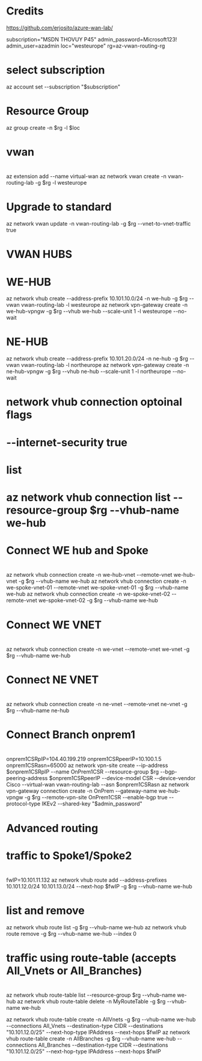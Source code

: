 # Credits
https://github.com/erjosito/azure-wan-lab/

subscription="MSDN THOVUY P45"
admin_password=Microsoft123!
admin_user=azadmin
loc="westeurope"
rg=az-vwan-routing-rg

# select subscription
az account set --subscription "$subscription"

# Resource Group
az group create -n $rg -l $loc

#           
#   vwan    
#           
az extension add --name virtual-wan
az network vwan create -n vwan-routing-lab -g $rg -l westeurope

# Upgrade to standard
az network vwan update -n vwan-routing-lab -g $rg --vnet-to-vnet-traffic true

#               
#   VWAN HUBS   
#               
# WE-HUB
az network vhub create --address-prefix 10.101.10.0/24 -n we-hub -g $rg --vwan vwan-routing-lab -l westeurope
az network vpn-gateway create -n we-hub-vpngw -g $rg --vhub we-hub --scale-unit 1 -l westeurope --no-wait                    

# NE-HUB
az network vhub create --address-prefix 10.101.20.0/24 -n ne-hub -g $rg --vwan vwan-routing-lab -l northeurope
az network vpn-gateway create -n ne-hub-vpngw -g $rg --vhub ne-hub --scale-unit 1 -l northeurope --no-wait                              

# network vhub connection optoinal flags
# --internet-security true
# list
# az network vhub connection list --resource-group $rg --vhub-name we-hub

#               
#   Connect WE hub and Spoke  
#               
az network vhub connection create -n we-hub-vnet --remote-vnet we-hub-vnet -g $rg --vhub-name we-hub
az network vhub connection create -n we-spoke-vnet-01 --remote-vnet we-spoke-vnet-01 -g $rg --vhub-name we-hub
az network vhub connection create -n we-spoke-vnet-02 --remote-vnet we-spoke-vnet-02 -g $rg --vhub-name we-hub

#               
#   Connect WE VNET
#               
az network vhub connection create -n we-vnet --remote-vnet we-vnet -g $rg --vhub-name we-hub

#               
#   Connect NE VNET
#               
az network vhub connection create -n ne-vnet --remote-vnet ne-vnet -g $rg --vhub-name ne-hub

#               
#   Connect Branch onprem1
#               
onprem1CSRpIP=104.40.199.219
onprem1CSRpeerIP=10.100.1.5
onprem1CSRasn=65000
az network vpn-site create --ip-address $onprem1CSRpIP --name OnPrem1CSR --resource-group $rg --bgp-peering-address $onprem1CSRpeerIP --device-model CSR --device-vendor Cisco --virtual-wan vwan-routing-lab --asn $onprem1CSRasn
az network vpn-gateway connection create -n OnPrem --gateway-name we-hub-vpngw -g $rg --remote-vpn-site OnPrem1CSR --enable-bgp true --protocol-type IKEv2 --shared-key "$admin_password"

#               
#   Advanced routing
#               

#
#   traffic to Spoke1/Spoke2
#
fwIP=10.101.11.132
az network vhub route add --address-prefixes 10.101.12.0/24 10.101.13.0/24 --next-hop $fwIP -g $rg --vhub-name we-hub

# list and remove
az network vhub route list -g $rg --vhub-name we-hub
az network vhub route remove -g $rg --vhub-name we-hub --index 0


#
#   traffic using route-table (accepts All_Vnets or All_Branches)
#
az network vhub route-table list --resource-group $rg --vhub-name we-hub
az network vhub route-table delete -n MyRouteTable -g $rg --vhub-name we-hub

az network vhub route-table create -n AllVnets -g $rg --vhub-name we-hub --connections All_Vnets --destination-type CIDR --destinations "10.101.12.0/25" --next-hop-type IPAddress --next-hops $fwIP
az network vhub route-table create -n AllBranches -g $rg --vhub-name we-hub --connections All_Branches --destination-type CIDR --destinations "10.101.12.0/25" --next-hop-type IPAddress --next-hops $fwIP
